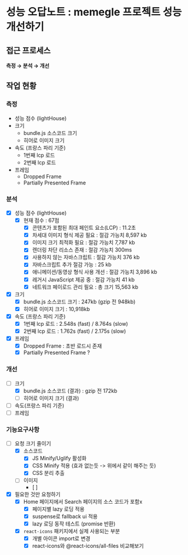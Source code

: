 # 성능 오답노트 : memegle 프로젝트 성능 개선하기

## 접근 프로세스

**측정 → 분석 → 개선**

## 작업 현황

### 측정

- 성능 점수 (lightHouse)
- 크기
  - bundle.js 소스코드 크기
  - 히어로 이미지 크기
- 속도 (프랑스 파리 기준)
  - 1번째 lcp 로드
  - 2번째 lcp 로드
- 프레임
  - Dropped Frame
  - Partially Presented Frame

### 분석

- [x] 성능 점수 (lightHouse)
  - [x] 현재 점수 : 67점
    - [x] 콘텐츠가 포함된 최대 페인트 요소(LCP) : 11.2초
    - [x] 차세대 이미지 형식 제공 필요 : 절감 가능치 8,597 kb
    - [x] 이미지 크기 최적화 필요 : 절감 가능치 7,787 kb
    - [x] 렌더링 차단 리소스 존재 : 절감 가능치 300ms
    - [x] 사용하지 않는 자바스크립트 : 절감 가능치 376 kb
    - [x] 자바스크립트 추가 절감 가능 : 25 kb
    - [x] 애니메이션/동영상 형식 사용 개선 : 절감 가능치 3,896 kb
    - [x] 레거시 JavaScript 제공 중 : 절감 가능치 41 kb
    - [x] 네트워크 페이로드 관리 필요 : 총 크기 15,563 kb
- [x] 크기
  - [x] bundle.js 소스코드 크기 : 247kb (gzip 전 948kb)
  - [x] 히어로 이미지 크기 : 10,918kb
- [x] 속도 (프랑스 파리 기준)
  - [x] 1번째 lcp 로드 : 2.548s (fast) / 8.764s (slow)
  - [x] 2번째 lcp 로드 : 1.762s (fast) / 2.175s (slow)
- [x] 프레임
  - [x] Dropped Frame : 초반 로드시 존재
  - [x] Partially Presented Frame ?

### 개선

- [ ] 크기
  - [x] bundle.js 소스코드 (결과) : gzip 전 172kb
  - [ ] 히어로 이미지 크기 (결과)
- [ ] 속도(프랑스 파리 기준)
- [ ] 프레임

### 기능요구사항

- [ ] 요청 크기 줄이기
  - [x] 소스코드
    - [x] JS Minify/Uglify 활성화
    - [x] CSS Minify 적용 (효과 없는듯 -> 위에서 같이 해주는 듯)
    - [x] CSS 분리 추출
  - [ ] 이미지
    - [ ]
- [x] 필요한 것만 요청하기
  - [x] Home 페이지에서 Search 페이지의 소스 코드가 포함x
    - [x] 페이지별 lazy 로딩 적용
    - [x] suspense로 fallback ui 적용
    - [x] lazy 로딩 동작 테스트 (promise 반환)
  - [x] `react-icons` 패키지에서 실제 사용되는 부분
    - [x] 개별 아이콘 import로 변경
    - [x] react-icons와 @react-icons/all-files 비교해보기
